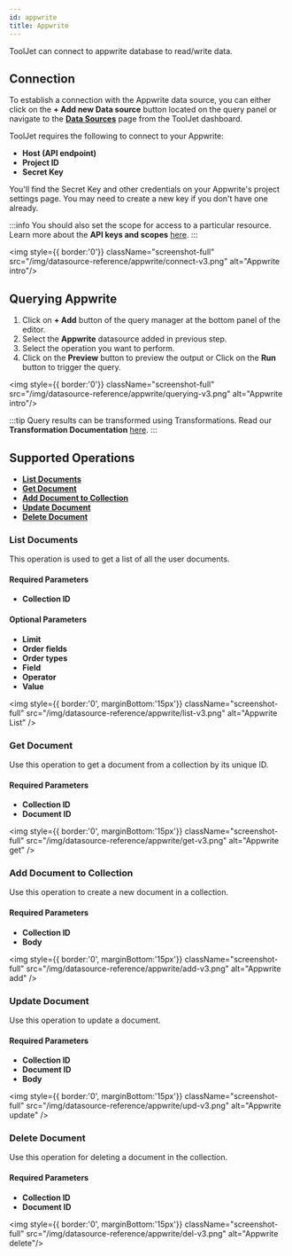 ```yaml
---
id: appwrite
title: Appwrite
---
```


ToolJet can connect to appwrite database to read/write data.

<div style={{paddingTop:'24px'}}>

## Connection

To establish a connection with the Appwrite data source, you can either click on the **+ Add new Data source** button located on the query panel or navigate to the **[Data Sources](/docs/data-sources/overview)** page from the ToolJet dashboard.

ToolJet requires the following to connect to your Appwrite:

- **Host (API endpoint)**
- **Project ID**
- **Secret Key**

You'll find the Secret Key and other credentials on your Appwrite's project settings page. You may need to create a new key if you don't have one already.

:::info
You should also set the scope for access to a particular resource. Learn more about the **API keys and scopes** [here](https://appwrite.io/docs/keys).
:::

<div style={{textAlign: 'center'}}>

<img style={{ border:'0'}} className="screenshot-full" src="/img/datasource-reference/appwrite/connect-v3.png" alt="Appwrite intro"/>

</div>

</div>

<div style={{paddingTop:'24px'}}>

## Querying Appwrite

1. Click on **+ Add** button of the query manager at the bottom panel of the editor.
2. Select the **Appwrite** datasource added in previous step.
3. Select the operation you want to perform.
4. Click on the **Preview** button to preview the output or Click on the **Run** button to trigger the query.

<div style={{textAlign: 'center'}}>

<img style={{ border:'0'}} className="screenshot-full" src="/img/datasource-reference/appwrite/querying-v3.png" alt="Appwrite intro"/>

</div>

:::tip
Query results can be transformed using Transformations. Read our **Transformation Documentation** [here](/docs/app-builder/custom-code/transform-data).
:::

</div>

<div style={{paddingTop:'24px'}}>

## Supported Operations

- **[List Documents](#list-documents)**
- **[Get Document](#get-document)**
- **[Add Document to Collection](#add-document-to-collection)**
- **[Update Document](#update-document)**
- **[Delete Document](#delete-document)**

### List Documents

This operation is used to get a list of all the user documents.

#### Required Parameters

- **Collection ID**

#### Optional Parameters

- **Limit**
- **Order fields**
- **Order types**
- **Field**
- **Operator**
- **Value**

<div style={{textAlign: 'center'}}>

<img style={{ border:'0', marginBottom:'15px'}} className="screenshot-full" src="/img/datasource-reference/appwrite/list-v3.png" alt="Appwrite List" />

</div>

### Get Document

Use this operation to get a document from a collection by its unique ID.

#### Required Parameters

- **Collection ID**
- **Document ID**

<div style={{textAlign: 'center'}}>

<img style={{ border:'0', marginBottom:'15px'}} className="screenshot-full" src="/img/datasource-reference/appwrite/get-v3.png" alt="Appwrite get" />

</div>

### Add Document to Collection

Use this operation to create a new document in a collection.

#### Required Parameters

- **Collection ID**
- **Body**

<div style={{textAlign: 'center'}}>

<img style={{ border:'0', marginBottom:'15px'}} className="screenshot-full" src="/img/datasource-reference/appwrite/add-v3.png" alt="Appwrite add" />

</div>

### Update Document

Use this operation to update a document.

#### Required Parameters

- **Collection ID**
- **Document ID**
- **Body**

<div style={{textAlign: 'center'}}>

<img style={{ border:'0', marginBottom:'15px'}} className="screenshot-full" src="/img/datasource-reference/appwrite/upd-v3.png" alt="Appwrite update" />

</div>

### Delete Document

Use this operation for deleting a document in the collection.

#### Required Parameters

- **Collection ID**
- **Document ID**

<div style={{textAlign: 'center'}}>

<img style={{ border:'0', marginBottom:'15px'}} className="screenshot-full" src="/img/datasource-reference/appwrite/del-v3.png" alt="Appwrite delete"/>

</div>

</div>
